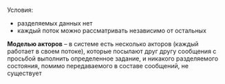 Условия:
 - разделяемых данных нет
 - каждый поток можно рассматривать независимо от остальных

**Моделью акторов** – в системе есть несколько акторов (каждый работает в своем потоке), которые посылают друг другу сообщения с просьбой выполнить определенное задание, и никакого разделяемого состояния, помимо передаваемого в составе сообщений, не существует

